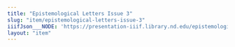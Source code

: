 ```yaml
---
title: "Epistemological Letters Issue 3"
slug: "item/epistemological-letters-issue-3"
iiifJson___NODE: 'https://presentation-iiif.library.nd.edu/epistemological-letters-issue-3/manifest'
layout: "item"
---
```

